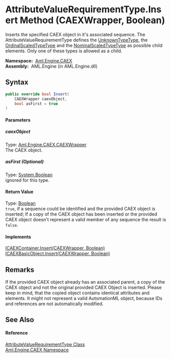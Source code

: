 AttributeValueRequirementType.Insert Method (CAEXWrapper, Boolean)
==================================================================
Inserts the specified CAEX object in it's associated sequence. The AttributeValueRequirementType defines the [UnknownTypeType][1], the [OrdinalScaledTypeType][2] and the [NominalScaledTypeType][3] as possible child elements. Only one of these types is allowed as a child.

  **Namespace:**  [Aml.Engine.CAEX][4]  
  **Assembly:**  AML.Engine (in AML.Engine.dll)

Syntax
------

```csharp
public override bool Insert(
	CAEXWrapper caexObject,
	bool asFirst = true
)
```

#### Parameters

##### *caexObject*
Type: [Aml.Engine.CAEX.CAEXWrapper][5]  
The CAEX object.

##### *asFirst* (Optional)
Type: [System.Boolean][6]  
ignored for this type.

#### Return Value
Type: [Boolean][6]  
`true`, if a sequence could be identified and the provided CAEX object is inserted; If a copy of the CAEX object has been inserted or the provided CAEX object doesn't represent a valid member of any sequence the result is `false`. 
#### Implements
[ICAEXContainer.Insert(CAEXWrapper, Boolean)][7]  
[ICAEXBasicObject.Insert(CAEXWrapper, Boolean)][8]  


Remarks
-------
 If the provided CAEX object already has an associated parent, a copy of the CAEX object and not the original provided CAEX Object is inserted. Please keep in mind, that the copied object contains identical attributes and elements. It might not represent a valid AutomationML object, because IDs and references are not automatically modified. 

See Also
--------

#### Reference
[AttributeValueRequirementType Class][9]  
[Aml.Engine.CAEX Namespace][4]  

[1]: ../UnknownTypeType/README.md
[2]: ../OrdinalScaledTypeType/README.md
[3]: ../NominalScaledTypeType/README.md
[4]: ../README.md
[5]: ../CAEXWrapper/README.md
[6]: https://docs.microsoft.com/dotnet/api/system.boolean
[7]: ../ICAEXContainer/Insert.md
[8]: ../ICAEXBasicObject/Insert.md
[9]: README.md
[10]: https://www.automationml.org
[11]: ../../icons/logoShade.png